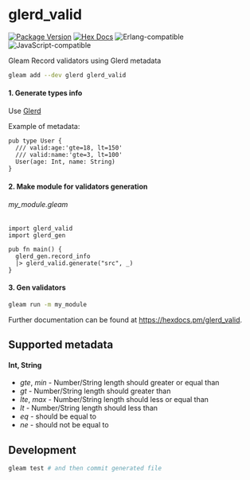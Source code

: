 # glerd_valid

[![Package Version](https://img.shields.io/hexpm/v/glerd_valid)](https://hex.pm/packages/glerd_valid)
[![Hex Docs](https://img.shields.io/badge/hex-docs-ffaff3)](https://hexdocs.pm/glerd_valid/)
![Erlang-compatible](https://img.shields.io/badge/target-erlang-a2003e)
![JavaScript-compatible](https://img.shields.io/badge/target-javascript-f1e05a)

Gleam Record validators using Glerd metadata

```sh
gleam add --dev glerd glerd_valid
```

#### 1. Generate types info

Use [Glerd](https://github.com/darky/glerd)

Example of metadata:

```gleam
pub type User {
  /// valid:age:'gte=18, lt=150'
  /// valid:name:'gte=3, lt=100'
  User(age: Int, name: String)
}
```

#### 2. Make module for validators generation

###### my_module.gleam

```gleam
import glerd_valid
import glerd_gen

pub fn main() {
  glerd_gen.record_info
  |> glerd_valid.generate("src", _)
}
```

#### 3. Gen validators

```sh
gleam run -m my_module
```

Further documentation can be found at <https://hexdocs.pm/glerd_valid>.

## Supported metadata

#### Int, String

- *gte*, *min* - Number/String length should greater or equal than
- *gt* - Number/String length should greater than
- *lte*, *max* - Number/String length should less or equal than
- *lt* - Number/String length should less than
- *eq* - should be equal to
- *ne* - should not be equal to

## Development

```sh
gleam test # and then commit generated file
```
